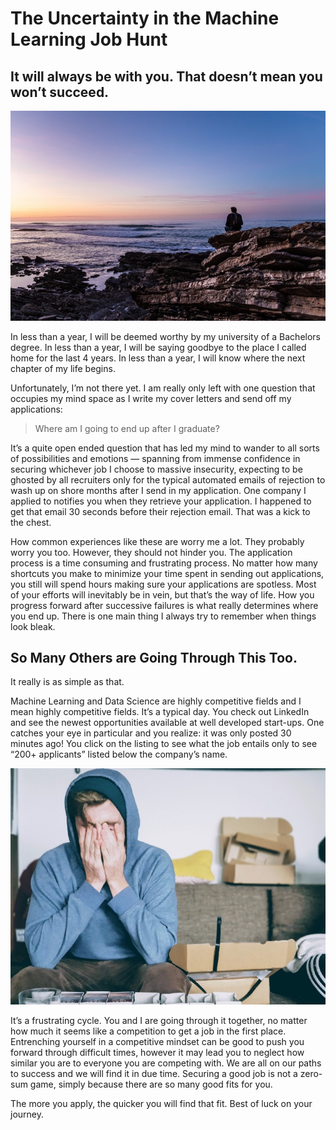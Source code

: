 # The Uncertainty in the Machine Learning Job Hunt
## It will always be with you. That doesn’t mean you won’t succeed.

![image](pic1.jpg)

In less than a year, I will be deemed worthy by my university of a Bachelors degree. In less than a year, I will be saying goodbye to the place I called home for the last 4 years. In less than a year, I will know where the next chapter of my life begins.

Unfortunately, I’m not there yet. I am really only left with one question that occupies my mind space as I write my cover letters and send off my applications:

>Where am I going to end up after I graduate?

It’s a quite open ended question that has led my mind to wander to all sorts of possibilities and emotions — spanning from immense confidence in securing whichever job I choose to massive insecurity, expecting to be ghosted by all recruiters only for the typical automated emails of rejection to wash up on shore months after I send in my application. One company I applied to notifies you when they retrieve your application. I happened to get that email 30 seconds before their rejection email. That was a kick to the chest.

How common experiences like these are worry me a lot. They probably worry you too. However, they should not hinder you. The application process is a time consuming and frustrating process. No matter how many shortcuts you make to minimize your time spent in sending out applications, you still will spend hours making sure your applications are spotless. Most of your efforts will inevitably be in vein, but that’s the way of life. How you progress forward after successive failures is what really determines where you end up. There is one main thing I always try to remember when things look bleak.

## So Many Others are Going Through This Too.

It really is as simple as that.

Machine Learning and Data Science are highly competitive fields and I mean highly competitive fields. It’s a typical day. You check out LinkedIn and see the newest opportunities available at well developed start-ups. One catches your eye in particular and you realize: it was only posted 30 minutes ago! You click on the listing to see what the job entails only to see “200+ applicants” listed below the company’s name.

![image](pic2.jpg)

It’s a frustrating cycle. You and I are going through it together, no matter how much it seems like a competition to get a job in the first place. Entrenching yourself in a competitive mindset can be good to push you forward through difficult times, however it may lead you to neglect how similar you are to everyone you are competing with. We are all on our paths to success and we will find it in due time. Securing a good job is not a zero-sum game, simply because there are so many good fits for you.

The more you apply, the quicker you will find that fit. Best of luck on your journey.